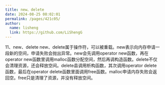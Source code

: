 ```yaml
---
title: new、delete
date: 2024-08-25 08:02:01
permalink: /pages/421c05/
author: 
  name: lisheng
  link: https://github.com/LiShengG
---
```


11、new、delete
   new、delete属于操作符，可以被重载。new表示向内存申请一段新的空间，申请失败会抛出异常。new会先调用operator new函数，再在operator new函数里调用malloc函数分配空间，然后再调构造函数。delete不仅会清理资源，还会释放空间。delete县调用析构函数，其次调用operator delete函数，最后在operator delete函数里面调用free函数。malloc申请内存失败会返回空。free只是清理了资源，并没有释放空间。

